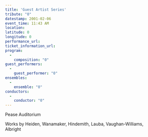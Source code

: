 ```yaml
---
title: 'Guest Artist Series'
tribute: "0"
datestamp: 2001-02-06
event_time: 11:43 AM
location: 
latitude: 0
longitude: 0
performance_url: 
ticket_information_url: 
program: 
  -
    composition: "0"
guest_performers: 
  -
    guest_performer: "0"
ensembles: 
  -
    ensemble: "0"
conductors: 
  -
    conductor: "0"
---
```

Pease Auditorium

Works by Heiden, Wanamaker, Hindemith, Lauba, Vaughan-Williams, Albright